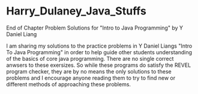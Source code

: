 # Harry_Dulaney_Java_Stuffs
End of Chapter Problem Solutions for "Intro to Java Programming" by Y Daniel Liang

I am sharing my solutions to the practice problems in
Y Daniel Liangs "Intro To Java Programming" in order to 
help guide other students understanding of the basics of
core java programming. There are no single correct anwsers
to these exersizes. So while these programs do satisfy the REVEL
program checker, they are by no means the only solutions to these 
problems and I encourage anyone reading them to try to find new or different 
methods of approaching these problems. 
